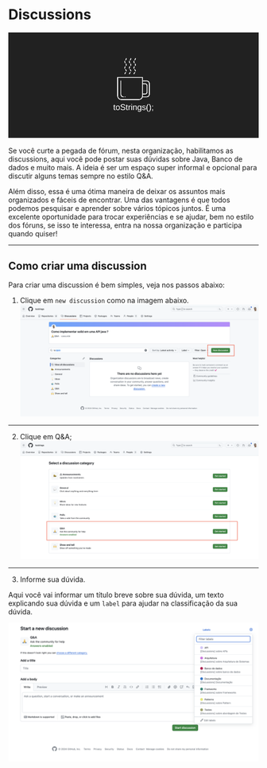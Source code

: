# Discussions
![](banner1.png)

Se você curte a pegada de fórum, nesta organização, habilitamos as discussions, aqui você pode postar suas dúvidas sobre Java, Banco de dados e muito mais. A ideia é ser um espaço super informal e opcional para discutir alguns temas sempre no estilo Q&A.

Além disso, essa é uma ótima maneira de deixar os assuntos mais organizados e fáceis de encontrar. Uma das vantagens é que todos podemos pesquisar e aprender sobre vários tópicos juntos. É uma excelente oportunidade para trocar experiências e se ajudar, bem no estilo dos fóruns, se isso te interessa, entra na nossa organização e participa quando quiser!

---
## Como criar uma discussion
Para criar uma discussion é bem simples, veja nos passos abaixo:

1. Clique em `new discussion` como na imagem abaixo.
![](banner2.png)

---
2. Clique em Q&A;
![](banner3.png)

---
3. Informe sua dúvida.

Aqui você vai informar um título breve sobre sua dúvida, um texto explicando sua dúvida e um `label` para ajudar na classificação da sua dúvida.

![](banner4.png)
